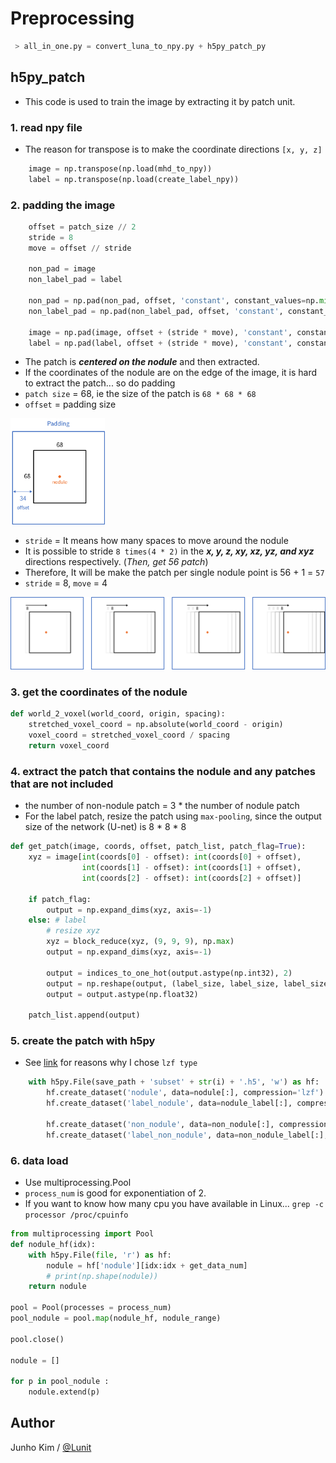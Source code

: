 # Preprocessing
```python
 > all_in_one.py = convert_luna_to_npy.py + h5py_patch_py
```

## h5py_patch
* This code is used to train the image by extracting it by patch unit.

### 1. read npy file
* The reason for transpose is to make the coordinate directions `[x, y, z]`
```python
    image = np.transpose(np.load(mhd_to_npy))
    label = np.transpose(np.load(create_label_npy))
```

### 2. padding the image
```python
    offset = patch_size // 2
    stride = 8
    move = offset // stride

    non_pad = image
    non_label_pad = label

    non_pad = np.pad(non_pad, offset, 'constant', constant_values=np.min(non_pad))
    non_label_pad = np.pad(non_label_pad, offset, 'constant', constant_values=np.min(non_label_pad))

    image = np.pad(image, offset + (stride * move), 'constant', constant_values=np.min(image))
    label = np.pad(label, offset + (stride * move), 'constant', constant_values=np.min(label))

```

* The patch is ***centered on the nodule*** and then extracted.
* If the coordinates of the nodule are on the edge of the image, it is hard to extract the patch... so do padding
* `patch size` = 68, ie the size of the patch is `68 * 68 * 68` 
* `offset` = padding size

<img src="/assests/patch.png" width="30%">

* `stride` = It means how many spaces to move around the nodule
* It is possible to stride `8 times(4 * 2)` in the ***x, y, z, xy, xz, yz, and xyz*** directions respectively. (*Then, get 56 patch*)
* Therefore, It will be make the patch per single nodule point is 56 + 1 = `57`
* `stride` = 8, `move` = 4

![stride](/assests/stride.png)

### 3. get the coordinates of the nodule
```python
def world_2_voxel(world_coord, origin, spacing):
    stretched_voxel_coord = np.absolute(world_coord - origin)
    voxel_coord = stretched_voxel_coord / spacing
    return voxel_coord
```

### 4. extract the patch that contains the nodule and any patches that are not included
* the number of non-nodule patch = 3 * the number of nodule patch
* For the label patch, resize the patch using `max-pooling`, since the output size of the network (U-net) is 8 * 8 * 8
```python
def get_patch(image, coords, offset, patch_list, patch_flag=True):
    xyz = image[int(coords[0] - offset): int(coords[0] + offset), 
                int(coords[1] - offset): int(coords[1] + offset),
                int(coords[2] - offset): int(coords[2] + offset)]

    if patch_flag:
        output = np.expand_dims(xyz, axis=-1)
    else: # label
        # resize xyz
        xyz = block_reduce(xyz, (9, 9, 9), np.max)
        output = np.expand_dims(xyz, axis=-1)

        output = indices_to_one_hot(output.astype(np.int32), 2)
        output = np.reshape(output, (label_size, label_size, label_size, 2))
        output = output.astype(np.float32)

    patch_list.append(output)
```

### 5. create the patch with h5py
* See [link](https://www.safaribooksonline.com/library/view/python-and-hdf5/9781491944981/ch04.html) for reasons why I chose `lzf type`
```python
    with h5py.File(save_path + 'subset' + str(i) + '.h5', 'w') as hf:
        hf.create_dataset('nodule', data=nodule[:], compression='lzf')
        hf.create_dataset('label_nodule', data=nodule_label[:], compression='lzf')

        hf.create_dataset('non_nodule', data=non_nodule[:], compression='lzf')
        hf.create_dataset('label_non_nodule', data=non_nodule_label[:], compression='lzf')
```

### 6. data load
* Use multiprocessing.Pool
* `process_num` is good for exponentiation of 2.
* If you want to know how many cpu you have available in Linux... `grep -c processor /proc/cpuinfo`
```python
from multiprocessing import Pool
def nodule_hf(idx):
    with h5py.File(file, 'r') as hf:
        nodule = hf['nodule'][idx:idx + get_data_num]
        # print(np.shape(nodule))
    return nodule
    
pool = Pool(processes = process_num)
pool_nodule = pool.map(nodule_hf, nodule_range)

pool.close()

nodule = []

for p in pool_nodule :
    nodule.extend(p)
```

## Author
Junho Kim / [@Lunit](http://lunit.io/)
